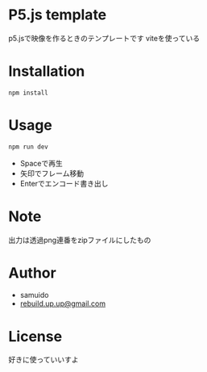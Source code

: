 # P5.js template

p5.jsで映像を作るときのテンプレートです
viteを使っている

# Installation

```bash
npm install
```

# Usage

```bash
npm run dev
```
* Spaceで再生
* 矢印でフレーム移動
* Enterでエンコード書き出し
  
# Note

出力は透過png連番をzipファイルにしたもの

# Author

* samuido
* rebuild.up.up@gmail.com

# License
好きに使っていいすよ
